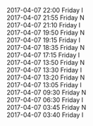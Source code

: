 2017-04-07 22:00 Friday  I  
2017-04-07 21:55 Friday  N  
2017-04-07 21:10 Friday  I  
2017-04-07 19:50 Friday  N  
2017-04-07 19:15 Friday  I  
2017-04-07 18:35 Friday  N  
2017-04-07 17:15 Friday  I  
2017-04-07 13:50 Friday  N  
2017-04-07 13:30 Friday  I  
2017-04-07 13:20 Friday  N  
2017-04-07 13:05 Friday  I  
2017-04-07 09:30 Friday  N  
2017-04-07 06:30 Friday  I  
2017-04-07 03:45 Friday  N  
2017-04-07 03:40 Friday  I  
